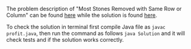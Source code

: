 The problem description of "Most Stones Removed with Same Row or Column" can be found [here](https://leetcode.com/problems/most-stones-removed-with-same-row-or-column/) while the solution is found [here](https://github.com/aurimas13/Solutions-To-Problems/blob/main/LeetCode/Java%20Solutions/Most%20Stones%20Removed%20with%20Same%20Row%20or%20Column/stones.java).

To check the solution in terminal first compile Java file as `javac profit.java`, then run the command as follows `java Solution` and it will check tests and if the solution works correctly.
